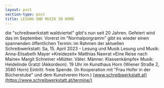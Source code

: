 ```yaml
---
layout: post
section-type: post
title: LESUNG UND MUSIK IN HORN
---
```

die "schreibwerkstatt waldviertel" gibt's nun seit 20 Jahren. Gefeiert wird das im September. Vorerst im "Normalporgramm" gibt es wieder einen spannenden öffentlichen Termin: im Rahmen der aktuellen Schreibwerkstatt:
Sa, 15. April 2023 - Lesung und Musik
Lesung und Musik: Anna-Elisabeth Mayer »Kreidezeit«
Matthias Nawrat »Eine Reise nach Maine«
Margit Schreiner »Mütter. Väter. Männer. Klassenkämpfe«
Musik: Heidelinde Gratzl (Akkordeon). 19 Uhr im Kunsthaus Horn (Wiener Straße 2, 3580 Horn) Eintritt: freie Spende.
(In Kooperation mit "Frau Hofer in der Bücherstube" und dem Kunstverein Horn.)
[www.schreibwerkstatt.at](https://www.schreibwerkstatt.at/termine/)
